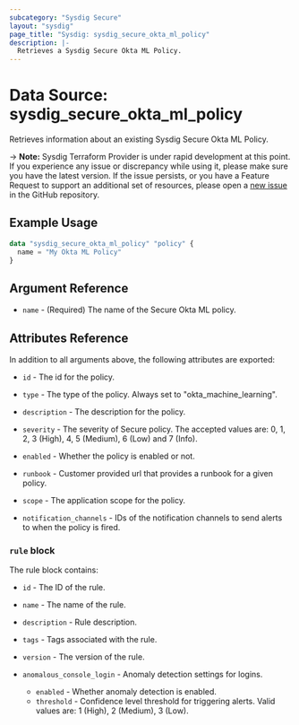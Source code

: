 ```yaml
---
subcategory: "Sysdig Secure"
layout: "sysdig"
page_title: "Sysdig: sysdig_secure_okta_ml_policy"
description: |-
  Retrieves a Sysdig Secure Okta ML Policy.
---
```


# Data Source: sysdig_secure_okta_ml_policy

Retrieves information about an existing Sysdig Secure Okta ML Policy.

-> **Note:** Sysdig Terraform Provider is under rapid development at this point. If you experience any issue or discrepancy while using it, please make sure you have the latest version. If the issue persists, or you have a Feature Request to support an additional set of resources, please open a [new issue](https://github.com/sysdiglabs/terraform-provider-sysdig/issues/new) in the GitHub repository.

## Example Usage

```terraform
data "sysdig_secure_okta_ml_policy" "policy" {
  name = "My Okta ML Policy"
}
```

## Argument Reference

* `name` - (Required) The name of the Secure Okta ML policy.

## Attributes Reference

In addition to all arguments above, the following attributes are exported:

* `id` - The id for the policy.

* `type` - The type of the policy. Always set to "okta_machine_learning".

* `description` - The description for the policy.

* `severity` -  The severity of Secure policy. The accepted values
    are: 0, 1, 2, 3 (High), 4, 5 (Medium), 6 (Low) and 7 (Info).

* `enabled` - Whether the policy is enabled or not.

* `runbook` - Customer provided url that provides a runbook for a given policy.

* `scope` - The application scope for the policy.

* `notification_channels` - IDs of the notification channels to send alerts to
    when the policy is fired.

### `rule` block

The rule block contains:

* `id` - The ID of the rule.

* `name` - The name of the rule.

* `description` - Rule description.

* `tags` - Tags associated with the rule.

* `version` - The version of the rule.

* `anomalous_console_login` - Anomaly detection settings for logins.
    * `enabled` - Whether anomaly detection is enabled.
    * `threshold` - Confidence level threshold for triggering alerts. Valid values are: 1 (High), 2 (Medium), 3 (Low).
